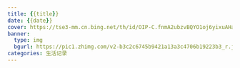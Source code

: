 ```yaml
---
title: {{title}}
date: {{date}}
cover: https://tse3-mm.cn.bing.net/th/id/OIP-C.fnmA2ubzvBQYO1oj6yixuAHaE-?pid=ImgDet&rs=1
banner:
  type: img
  bgurl: https://pic1.zhimg.com/v2-b3c2c6745b9421a13a3c4706b19223b3_r.jpg
categories: 生活记录
---
```

